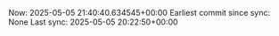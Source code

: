 Now: 2025-05-05 21:40:40.634545+00:00 Earliest commit since sync: None Last sync: 2025-05-05 20:22:50+00:00
